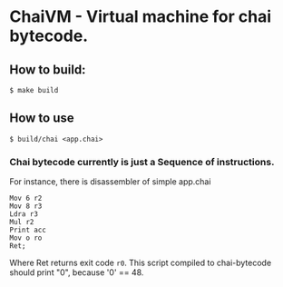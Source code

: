 # ChaiVM - Virtual machine for chai bytecode.
## How to build:
```shell
$ make build
```
## How to use
```shell
$ build/chai <app.chai>
```
### Chai bytecode currently is just a Sequence of instructions.
For instance, there is disassembler of simple app.chai
```
Mov 6 r2
Mov 8 r3
Ldra r3
Mul r2
Print acc
Mov o ro
Ret;
```
Where Ret returns exit code `r0`.
This script compiled to chai-bytecode should print "0", because '0' == 48.
